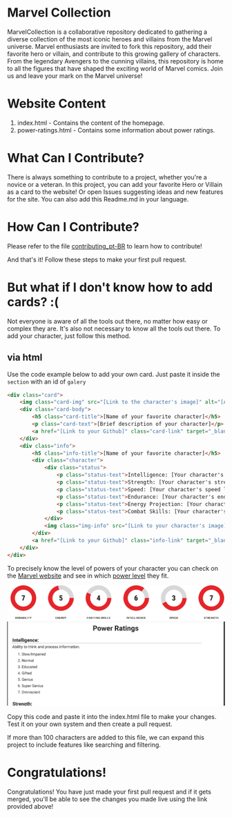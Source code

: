 # Marvel Collection

MarvelCollection is a collaborative repository dedicated to gathering a diverse collection of the most iconic heroes and villains from the Marvel universe. Marvel enthusiasts are invited to fork this repository, add their favorite hero or villain, and contribute to this growing gallery of characters. From the legendary Avengers to the cunning villains, this repository is home to all the figures that have shaped the exciting world of Marvel comics. Join us and leave your mark on the Marvel universe!

# Website Content

1. index.html - Contains the content of the homepage.
2. power-ratings.html - Contains some information about power ratings.

# What Can I Contribute?

There is always something to contribute to a project, whether you're a novice or a veteran. In this project, you can add your favorite Hero or Villain as a card to the website! Or open Issues suggesting ideas and new features for the site. You can also add this Readme.md in your language.

# How Can I Contribute?

Please refer to the file [contributing_pt-BR](https://github.com/lucasnumeriano/MarvelCollection/master/contributing_pt-BR.md) to learn how to contribute!

And that's it!
Follow these steps to make your first pull request.

# But what if I don't know how to add cards? :(

Not everyone is aware of all the tools out there, no matter how easy or complex they are. It's also not necessary to know all the tools out there. To add your character, just follow this method.

## via html

Use the code example below to add your own card. Just paste it inside the `section` with an id of `galery`

```html
<div class="card">
    <img class="card-img" src="[Link to the character's image]" alt="[Alternative Text]"/>
    <div class="card-body">
        <h5 class="card-title">[Name of your favorite character]</h5>
        <p class="card-text">[Brief description of your character]</p>
        <a href="[Link to your Github]" class="card-link" target="_blank">Contributed by [Your username/Github profile name]</a>
    </div>
    <div class="info">
        <h5 class="info-title">[Name of your favorite character]</h5>
        <div class="character">
            <div class="status">
                <p class="status-text">Intelligence: [Your character's intelligence level]</p>
                <p class="status-text">Strength: [Your character's strength level]</p>
                <p class="status-text">Speed: [Your character's speed level]</p>
                <p class="status-text">Endurance: [Your character's endurance level]</p>
                <p class="status-text">Energy Projection: [Your character's energy projection level]</p>
                <p class="status-text">Combat Skills: [Your character's hand-to-hand combat skills level]</p>
            </div>
            <img class="img-info" src="[Link to your character's image]" alt="[Alternative Text]"/>
        </div>
        <a href="[Link to your Github]" class="info-link" target="_blank">Contributed by [Your username/Github profile name]</a>
    </div>
</div>
```

To precisely know the level of powers of your character you can check on the [Marvel website](https://www.marvel.com) and see in which [power level](https://lucasnumeriano.github.io/MarvelCollection/power-ratings.html) they fit.

![](https://github.com/lucasnumeriano/MarvelCollection/blob/main/assets/images/marvel-stats.png)
![](https://github.com/lucasnumeriano/MarvelCollection/blob/main/assets/images/power-rating.png)

Copy this code and paste it into the index.html file to make your changes. Test it on your own system and then create a pull request.

If more than 100 characters are added to this file, we can expand this project to include features like searching and filtering.

# Congratulations!

Congratulations! You have just made your first pull request and if it gets merged, you'll be able to see the changes you made live using the link provided above!
